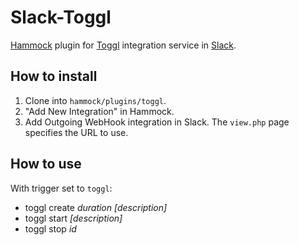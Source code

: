 # Slack-Toggl

[Hammock](http://github.com/tinyspeck/hammock) plugin for [Toggl](http://toggl.com) integration service in [Slack](http://slack.com).

## How to install

1. Clone into `hammock/plugins/toggl`.
2. "Add New Integration" in Hammock.
3. Add Outgoing WebHook integration in Slack. The `view.php` page specifies the URL to use.

## How to use

With trigger set to `toggl`:

- toggl create _duration_ _[description]_
- toggl start _[description]_
- toggl stop _id_
